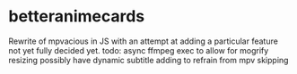 # betteranimecards
Rewrite of mpvacious in JS with an attempt at adding a particular feature not yet fully decided yet.
todo:
async ffmpeg exec to allow for mogrify resizing
possibly have dynamic subtitle adding to refrain from mpv skipping
